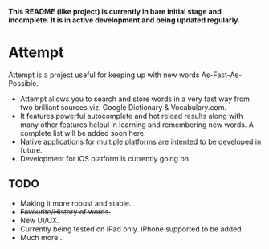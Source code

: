 **This README (like project) is currently in bare initial stage and incomplete. It is in active development and being updated regularly.**
# Attempt
Attempt is a project useful for keeping up with new words As-Fast-As-Possible.

* Attempt allows you to search and store words in a very fast way from two brilliant sources viz. Google Dictionary & Vocabulary.com. 
* It features powerful autocomplete and hot reload results along with many other features helpul in learning and remembering new words. A complete list will be added soon here.
* Native applications for multiple platforms are intented to be developed in future. 
* Development for iOS platform is currently going on.



## TODO
* Making it more robust and stable.
* ~~Favourite/History of words.~~
* New UI/UX. 
* Currently being tested on iPad only. iPhone supported to be added.
* Much more...
